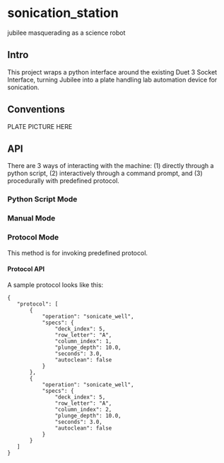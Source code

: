 # sonication_station
jubilee masquerading as a science robot

## Intro
This project wraps a python interface around the existing Duet 3 Socket Interface, turning Jubilee into a plate handling lab automation device for sonication.

## Conventions
PLATE PICTURE HERE

## API
There are 3 ways of interacting with the machine: (1) directly through a python script, (2) interactively through a command prompt, and (3) procedurally with predefined protocol.

### Python Script Mode

### Manual Mode

### Protocol Mode
This method is for invoking predefined protocol.

#### Protocol API
A sample protocol looks like this:
```
{
   "protocol": [
       {
           "operation": "sonicate_well",
           "specs": {
               "deck_index": 5,
               "row_letter": "A",
               "column_index": 1,
               "plunge_depth": 10.0,
               "seconds": 3.0,
               "autoclean": false
           }
       },
       {
           "operation": "sonicate_well",
           "specs": {
               "deck_index": 5,
               "row_letter": "A",
               "column_index": 2,
               "plunge_depth": 10.0,
               "seconds": 3.0,
               "autoclean": false
           }
       }
   ]
}
```
